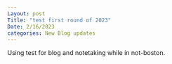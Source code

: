 ```yaml
---
Layout: post
Title: "test first round of 2023"
Date: 2/16/2023
categories: New Blog updates
---
```


Using test for blog and notetaking while in not-boston.


